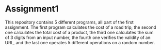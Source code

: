 # Assignment1
This repository contains 5 different programs, all part of the first assignment. The first program calculates the cost of a road trip, the second one calculates the total cost of a product, the third one calculates the sum of 3 digits from an input number, the fourth one verifies the validity of an URL, and the last one operates 5 different operations on a random number.
